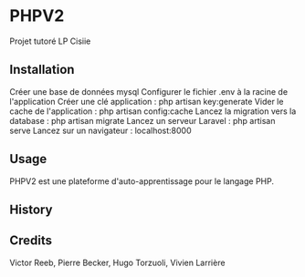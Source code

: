 
# PHPV2
  Projet tutoré LP Cisiie
## Installation
  Créer une base de données mysql
  Configurer le fichier .env à la racine de l'application 
  Créer une clé application : php artisan key:generate
  Vider le cache de l'application : php artisan config:cache
  Lancez la migration vers la database : php artisan migrate
  Lancez un serveur Laravel : php artisan serve
  Lancez sur un navigateur : localhost:8000
## Usage
  PHPV2 est une plateforme d'auto-apprentissage pour le langage PHP.
## History
  
## Credits
  Victor Reeb, Pierre Becker, Hugo Torzuoli, Vivien Larrière
